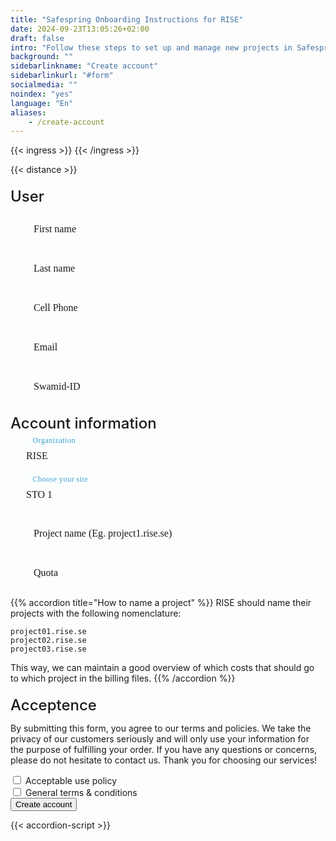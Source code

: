 ```yaml
---
title: "Safespring Onboarding Instructions for RISE"
date: 2024-09-23T13:05:26+02:00
draft: false
intro: "Follow these steps to set up and manage new projects in Safespring. Using the correct project naming and credential handling ensures correct quota and access."
background: ""
sidebarlinkname: "Create account"
sidebarlinkurl: "#form"
socialmedia: ""
noindex: "yes"
language: "En"
aliases:
    - /create-account
---
```


<link rel="stylesheet" href="https://cdn.jsdelivr.net/npm/@material/checkbox/dist/mdc.checkbox.min.css">
<link rel="stylesheet" href="https://cdn.jsdelivr.net/npm/@material/form-field/dist/mdc.form-field.min.css">
<link rel="stylesheet" href="https://cdn.jsdelivr.net/npm/@material/button/dist/mdc.button.min.css">

{{< ingress >}}
{{< /ingress >}}

{{< distance >}}

<style>
    /* Formulärcontainer */
    form {
        width: min(100%, 500px);
    }

    /* Rubriker */
    h2 {
        font-size: 1.5rem;
        font-weight: 500;
        margin-top: 20px;
        margin-bottom: 10px;
    }

    /* Textfält och andra inputfält */
    .form-field {
        position: relative;
        margin-bottom: 15px;
    }

    .form-field label {
        position: absolute;
        top: 50%;
        transform: translateY(-50%);
        left: 25px;
        pointer-events: none;
        font-size: 16px;
        font-weight: 400;
        transition: all 0.2s ease;
        background-color: transparent;
        padding: 0 8px;
        margin: 0 -8px;
        font-family: 'Montserrat';
        line-height: 16px;
        color: var(--middle-blue-color);
    }

    .form-field input[type="text"],
    .form-field input[type="email"],
    .form-field input[type="tel"],
    .form-field select {
        width: 100%;
        line-height: 16px;
        padding: 10px;
        border: solid 0.5px var(--main-color);
        border-radius: 100px;
        box-sizing: border-box;
        font-size: 16px;
        color: var(--main-color);
        padding: 15px 25px;
        background-color: transparent;
        font-family: 'Montserrat';

    }

    .form-field input[type="text"]:focus,
    .form-field input[type="email"]:focus,
    .form-field input[type="tel"]:focus,
    .form-field select:focus {
        outline: none;
        box-shadow: none;
        border: solid 0.5px var(--main-color) !important;       
    }

    .form-field input[type="text"]:valid ~ label,
    .form-field input[type="email"]:valid ~ label,
    .form-field input[type="tel"]:valid ~ label,
    .form-field select:valid ~ label {
        transform: translateY(-205%);
        -webkit-transform: translateY(-205%);
        color: #3C9BCD;
        font: 400 12px/16px 'Hind';
        letter-spacing: 0.5px;
        background-color: #fafefe;
        border-radius: 100px;
    }


    .form-field input[type="text"]:focus ~ label,
    .form-field input[type="email"]:focus ~ label,
    .form-field input[type="tel"]:focus ~ label,
    .form-field select:focus ~ label {
        transform: translateY(-205%);
        -webkit-transform: translateY(-205%);
        color: #3C9BCD;
        font: 400 12px/16px 'Hind';
        letter-spacing: 0.5px;
        background-color: #fafefe;
        border-radius: 100px;
    }

    .form-field.invalid.has-content input {
        border-color: red;
    }

    .form-field.invalid.has-content label {
        transform: translateY(-205%);
        -webkit-transform: translateY(-205%);
        color: red;
        font: 400 12px/16px 'Hind';
        letter-spacing: 0.5px;
        background-color: #fafefe;
        border-radius: 100px;
    }


    select {
        appearance: none;
        -webkit-appearance: none;
        -moz-appearance: none;
    }

    .selection-icon {
        position: absolute;
        right: 11px;
        top: 8px;
        padding: 10px 9px 6px 9px;
        border-radius: 100px;
        background-color: var(--cloud-blue-color);
        color: var(--middle-blue-color);
        z-index: -2;
    }

    /* Checkboxar */
    .form-field label {
        display: block;
        margin-bottom: 10px;
    }

    .form-field input[type="checkbox"] {
        margin-right: 10px;
        transform: translateY(2px);
    }

    .form-field.has-content label {
        color: #3C9BCD;
        font: 400 12px/16px 'Hind';
        letter-spacing: 0.5px;
        background-color: #fafefe;
    }

    .form-field.has-content.invalid label {
        color: red;
        font: 400 12px/16px 'Hind';
        letter-spacing: 0.5px;
        background-color: #fafefe;
    }

</style>

<form id="up-form" name="form_9549u6488cf25775f4e62b6d09de546b45f5f" action="https://power.upsales.com/api/external/formSubmit" method="POST">
    <h2 id="form">User</h2>
    <p></p>
    <div class="column-two">
        <div class="form-field">
            <input type="text" id="firstname" name="Contact.firstname" required>
            <label for="name"><i class="fas fa-user"></i>&nbsp;&nbsp;&nbsp;First name</label>
        </div>
        <div class="form-field">
            <input type="text" id="lastname" name="Contact.lastname" required>
            <label for="lastname"><i class="fas fa-user"></i>&nbsp;&nbsp;&nbsp;Last name</label>
        </div>
    </div>
    <div class="form-field">
        <input type="text" id="Contact.cellPhone" name="Contact.cellPhone" required>
        <label for="cellPhone"><i class="fas fa-mobile-alt"></i>&nbsp;&nbsp;&nbsp;Cell Phone</label>
    </div>
    <div class="form-field">
        <input maxlength="512" type="email" placeholder="" pattern="^[a-zA-Z0-9.!#$%&amp;’*+\/=?^_`{|}~-]+@[a-zA-Z0-9-]+(?:\.[a-zA-Z0-9-]+){1,}$" title="Please enter a valid email" id="up-email-input" autocomplete="off" name="Contact.email" required="required">
        <label for="email"><i class="fas fa-envelope"></i>&nbsp;&nbsp;&nbsp;Email</label>
    </div>
        <div class="form-field">
            <input type="text" id="Extra.1761215574932" name="Extra.1761215574932" required>
            <label for="Extra.1761215574932"><i class="fas fa-id-badge"></i>&nbsp;&nbsp;&nbsp;Swamid-ID</label>
        </div>
    <h2>Account information</h2>
    <p></p>
    <div class="form-field">
        <input maxlength="512" type="text" placeholder="" id="up-client-name-input" name="Client.name" required="required" value="RISE">
        <label for="organization"><i class="fas fa-briefcase"></i>&nbsp;&nbsp;&nbsp;Organization</label>
    </div>
    <div class="form-field">
        <select id="site" name="Extra.1683706744635" required>
            <optgroup label="Public cloud">
                <option value="STO 1">STO 1</option>
                <option value="STO 2">STO 2</option>
                <option value="OSL 1">OSL 1</option>
            </optgroup>
        </select>
        <label for="site"><i class="fas fa-cloud-check"></i>&nbsp;&nbsp;&nbsp;Choose your site</label><i class="fas fa-angle-down selection-icon"></i>
    </div>
    <div class="form-field">
        <input type="text" id="project" name="Extra.1683706799384" required placeholder="">
        <label for="project"><i class="fas fa-input-text"></i>&nbsp;&nbsp;&nbsp;Project name (Eg. project1.rise.se)</label>
    </div>
        <div class="form-field">
            <input type="text" id="quota" name="Extra.1761215509196" required>
            <label for="quota"><i class="fas fa-coins"></i>&nbsp;&nbsp;&nbsp;Quota</label>
        </div>
{{% accordion title="How to name a project" %}}
RISE should name their projects with the following nomenclature:

`project01.rise.se`  
`project02.rise.se`  
`project03.rise.se`  

This way, we can maintain a good overview of which costs that should go to which project in the billing files.
{{% /accordion %}}
<h2>Acceptence</h2>
    <p>By submitting this form, you agree to our terms and policies. We take the privacy of our customers seriously and will only use your information for the purpose of fulfilling your order. If you have any questions or concerns, please do not hesitate to contact us. Thank you for choosing our services!</p>
    <div class="inputGroup">
        <input type="checkbox" name="accept-usage" id="accept-usage" required>
        <label for="accept-usage">
            Acceptable use policy <a class="label-link" href="/documents/safespring-acceptable_use_policy.pdf" target="_blank"><i class="fa-solid fa-arrow-up-right-from-square"></i></a>
        </label>
    </div>
    <div class="inputGroup">
        <input type="checkbox" name="singleOptIn.qptjh8v9er" id="accept-terms" required>
        <label for="accept-terms"> 
        General terms & conditions <a class="label-link" href="/documents/safespring-general_terms _and_conditions.pdf" target="_blank"><i class="fa-solid fa-arrow-up-right-from-square"></i></a>
    </label>
    </div>
    <!-- REQUIRED FIELDS -->
    <input type="hidden" name="formCid" value="9549">
    <input type="hidden" name="formId" value="9549u9137f829b062435d86812dd1f90c13f8">
    <input type="hidden" name="isFrame" value="false">
    <input type="text" value="" name="validation" style="display: none;">
    <!-- END OF REQUIRED FIELDS -->
    <button class="button pt-1 pb-1 mt-2 submit-button" id="checkBtn" type="submit">Create account</button>
</form>
<script type="text/javascript">
    $(document).ready(function() {
        $('#checkBtn').click(function() {
            checked = $("input[type=checkbox]:checked").length;
            if (!checked) {
                alert("You must accept our terms our conditions");
                return false;
            }
        });
    });
</script>
<script>
    document.addEventListener("DOMContentLoaded", function(){
        const ids = ["#up-email-input", "#billing", "#gatekeeper-email"];
        ids.forEach(id => {
            const element = document.querySelector(id);
            if (element) {
                element.addEventListener("input", function (event) {
                    var emailField = event.target;
                    if (emailField.checkValidity()) {
                        emailField.parentElement.classList.remove("invalid");
                    } else {
                        emailField.parentElement.classList.add("invalid");
                    }
                    if (emailField.value) {
                        emailField.parentElement.classList.add("has-content");
                    } else {
                        emailField.parentElement.classList.remove("has-content");
                    }
                });
            }
        });
    });
</script>
{{< accordion-script >}}
